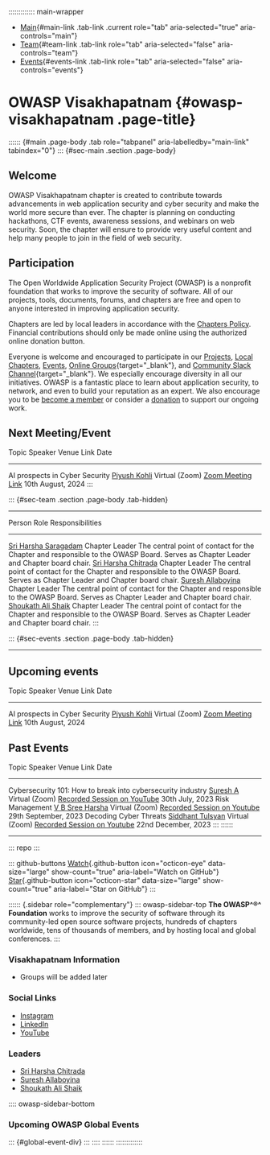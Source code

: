 ::::::::::::: main-wrapper
- [Main](#div-main){#main-link .tab-link .current role="tab"
  aria-selected="true" aria-controls="main"}
- [Team](#div-team){#team-link .tab-link role="tab"
  aria-selected="false" aria-controls="team"}
- [Events](#div-events){#events-link .tab-link role="tab"
  aria-selected="false" aria-controls="events"}

# OWASP Visakhapatnam {#owasp-visakhapatnam .page-title}

:::::: {#main .page-body .tab role="tabpanel" aria-labelledby="main-link" tabindex="0"}
::: {#sec-main .section .page-body}
## Welcome

OWASP Visakhapatnam chapter is created to contribute towards
advancements in web application security and cyber security and make the
world more secure than ever. The chapter is planning on conducting
hackathons, CTF events, awareness sessions, and webinars on web
security. Soon, the chapter will ensure to provide very useful content
and help many people to join in the field of web security.

## Participation

The Open Worldwide Application Security Project (OWASP) is a nonprofit
foundation that works to improve the security of software. All of our
projects, tools, documents, forums, and chapters are free and open to
anyone interested in improving application security.

Chapters are led by local leaders in accordance with the [Chapters
Policy](../www-policy/operational/chapters-2.html). Financial
contributions should only be made online using the authorized online
donation button.

Everyone is welcome and encouraged to participate in our
[Projects](../projects/index.html), [Local
Chapters](../chapters/index.html), [Events](../events/index.html),
[Online
Groups](https://groups.google.com/a/owasp.com/){target="_blank"}, and
[Community Slack Channel](https://owasp.slack.com/){target="_blank"}. We
especially encourage diversity in all our initiatives. OWASP is a
fantastic place to learn about application security, to network, and
even to build your reputation as an expert. We also encourage you to be
[become a member](../membership/index.html) or consider a
[donation](../donate/index.html) to support our ongoing work.

## Next Meeting/Event

  Topic                            Speaker                                                    Venue            Link                                            Date
  -------------------------------- ---------------------------------------------------------- ---------------- ----------------------------------------------- -------------------
  AI prospects in Cyber Security   [Piyush Kohli](https://www.linkedin.com/in/kohlimaxout/)   Virtual (Zoom)   [Zoom Meeting Link](https://lnkd.in/gNsKr2fh)   10th August, 2024
:::

::: {#sec-team .section .page-body .tab-hidden}

------------------------------------------------------------------------

  Person                                                                                                                      Role             Responsibilities
  --------------------------------------------------------------------------------------------------------------------------- ---------------- ------------------------------------------------------------------------------------------------------------------------------------
  [Sri Harsha Saragadam](../cdn-cgi/l/email-protection.html#2e5d5c4771464f5c5d464f005d4f5c4f494f4a4f436e41594f5d5e00415c49)   Chapter Leader   The central point of contact for the Chapter and responsible to the OWASP Board. Serves as Chapter Leader and Chapter board chair.
  [Sri Harsha Chitrada](../cdn-cgi/l/email-protection.html#7605041f291e1704051e1758151e1f020417121736190117050658190411)      Chapter Leader   The central point of contact for the Chapter and responsible to the OWASP Board. Serves as Chapter Leader and Chapter board chair.
  [Suresh Allaboyina](../cdn-cgi/l/email-protection.html#c3b0b6b1a6b0abeda2afafa2a1acbaaaada283acb4a2b0b3edacb1a4)            Chapter Leader   The central point of contact for the Chapter and responsible to the OWASP Board. Serves as Chapter Leader and Chapter board chair.
  [Shoukath Ali Shaik](../cdn-cgi/l/email-protection.html#5122393e243a302539303d3863666061616511363c30383d7f323e3c)           Chapter Leader   The central point of contact for the Chapter and responsible to the OWASP Board. Serves as Chapter Leader and Chapter board chair.
:::

::: {#sec-events .section .page-body .tab-hidden}

------------------------------------------------------------------------

## Upcoming events

  Topic                            Speaker                                                    Venue            Link                                            Date
  -------------------------------- ---------------------------------------------------------- ---------------- ----------------------------------------------- -------------------
  AI prospects in Cyber Security   [Piyush Kohli](https://www.linkedin.com/in/kohlimaxout/)   Virtual (Zoom)   [Zoom Meeting Link](https://lnkd.in/gNsKr2fh)   10th August, 2024

## Past Events

  Topic                                                         Speaker                                                                                    Venue            Link                                                                         Date
  ------------------------------------------------------------- ------------------------------------------------------------------------------------------ ---------------- ---------------------------------------------------------------------------- ----------------------
  Cybersecurity 101: How to break into cybersecurity industry   [Suresh A](https://www.linkedin.com/in/suresh-a-948641149/)                                Virtual (Zoom)   [Recorded Session on YouTube](https://www.youtube.com/watch?v=AZo9gN4QSIY)   30th July, 2023
  Risk Management                                               [V B Sree Harsha](https://www.linkedin.com/in/b-sree-harsha-vejandla-isc2-cc-85b242200/)   Virtual (Zoom)   [Recorded Session on Youtube](https://www.youtube.com/watch?v=9t2xjWGu7mA)   29th September, 2023
  Decoding Cyber Threats                                        [Siddhant Tulsyan](https://www.linkedin.com/in/siddhant-tulsyan/)                          Virtual (Zoom)   [Recorded Session on Youtube](https://www.youtube.com/watch?v=HDKCfxJcE_g)   22nd December, 2023
:::
::::::

------------------------------------------------------------------------

::: repo
:::

::: github-buttons
[Watch](https://github.com/owasp/www-chapter-visakhapatnam/subscription){.github-button
icon="octicon-eye" data-size="large" show-count="true"
aria-label="Watch on GitHub"}
[Star](https://github.com/owasp/www-chapter-visakhapatnam){.github-button
icon="octicon-star" data-size="large" show-count="true"
aria-label="Star on GitHub"}
:::

:::::: {.sidebar role="complementary"}
::: owasp-sidebar-top
**The OWASP^®^ Foundation** works to improve the security of software
through its community-led open source software projects, hundreds of
chapters worldwide, tens of thousands of members, and by hosting local
and global conferences.
:::

### Visakhapatnam Information

- Groups will be added later

### Social Links

- [Instagram](https://www.instagram.com/owaspvisakhapatnam)
- [LinkedIn](https://www.linkedin.com/company/owasp-visakhapatnam-chapter/)
- [YouTube](https://www.youtube.com/channel/UC2veP-gsqplWMfyhyMiUQ0Q)

### Leaders

- [Sri Harsha
  Chitrada](../cdn-cgi/l/email-protection.html#ec9f9e85b3848d9e9f848dc28f8485989e8d888dac839b8d9f9cc2839e8b)
- [Suresh
  Allaboyina](../cdn-cgi/l/email-protection.html#dcafa9aeb9afb4f2bdb0b0bdbeb3a5b5b2bd9cb3abbdafacf2b3aebb)
- [Shoukath Ali
  Shaik](../cdn-cgi/l/email-protection.html#b4c7dcdbc1dfd5c0dc9ad5d8ddc7dcd5dddff4dbc3d5c7c49adbc6d3)

:::: owasp-sidebar-bottom
### Upcoming OWASP Global Events

::: {#global-event-div}
:::
::::
::::::
:::::::::::::

